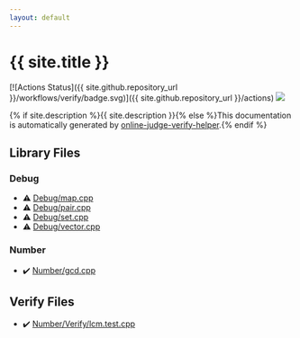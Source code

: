 ```yaml
---
layout: default
---
```


<!-- mathjax config similar to math.stackexchange -->
<script type="text/javascript" async
  src="https://cdnjs.cloudflare.com/ajax/libs/mathjax/2.7.5/MathJax.js?config=TeX-MML-AM_CHTML">
</script>
<script type="text/x-mathjax-config">
  MathJax.Hub.Config({
    TeX: { equationNumbers: { autoNumber: "AMS" }},
    tex2jax: {
      inlineMath: [ ['$','$'] ],
      processEscapes: true
    },
    "HTML-CSS": { matchFontHeight: false },
    displayAlign: "left",
    displayIndent: "2em"
  });
</script>

<script type="text/javascript" src="https://cdnjs.cloudflare.com/ajax/libs/jquery/3.4.1/jquery.min.js"></script>
<script src="https://cdn.jsdelivr.net/npm/jquery-balloon-js@1.1.2/jquery.balloon.min.js" integrity="sha256-ZEYs9VrgAeNuPvs15E39OsyOJaIkXEEt10fzxJ20+2I=" crossorigin="anonymous"></script>
<script type="text/javascript" src="assets/js/copy-button.js"></script>
<link rel="stylesheet" href="assets/css/copy-button.css" />


# {{ site.title }}

[![Actions Status]({{ site.github.repository_url }}/workflows/verify/badge.svg)]({{ site.github.repository_url }}/actions)
<a href="{{ site.github.repository_url }}"><img src="https://img.shields.io/github/last-commit/{{ site.github.owner_name }}/{{ site.github.repository_name }}" /></a>

{% if site.description %}{{ site.description }}{% else %}This documentation is automatically generated by <a href="https://github.com/kmyk/online-judge-verify-helper">online-judge-verify-helper</a>.{% endif %}

## Library Files

<div id="a603905470e2a5b8c13e96b579ef0dba"></div>

### Debug

* :warning: <a href="library/Debug/map.cpp.html">Debug/map.cpp</a>
* :warning: <a href="library/Debug/pair.cpp.html">Debug/pair.cpp</a>
* :warning: <a href="library/Debug/set.cpp.html">Debug/set.cpp</a>
* :warning: <a href="library/Debug/vector.cpp.html">Debug/vector.cpp</a>


<div id="b2ee912b91d69b435159c7c3f6df7f5f"></div>

### Number

* :heavy_check_mark: <a href="library/Number/gcd.cpp.html">Number/gcd.cpp</a>


## Verify Files

* :heavy_check_mark: <a href="verify/Number/Verify/lcm.test.cpp.html">Number/Verify/lcm.test.cpp</a>


